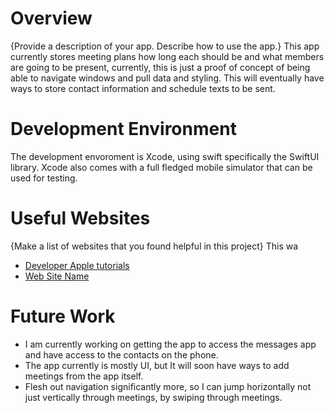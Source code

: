 # Overview

{Provide a description of your app.  Describe how to use the app.}
This app currently stores meeting plans how long each should be and what members are going to be present, currently, this is just a proof of concept of being able to navigate windows and pull data and styling. This will eventually have ways to store contact information and schedule texts to be sent.  

# Development Environment
The development envoroment is Xcode, using swift specifically the SwiftUI library. Xcode also comes with a full fledged mobile simulator that can be used for testing. 


# Useful Websites

{Make a list of websites that you found helpful in this project}
This wa
* [Developer Apple tutorials](https://developer.apple.com/tutorials/app-dev-training)
* [Web Site Name](http://url.link.goes.here)

# Future Work

* I am currently working on getting the app to access the messages app and have access to the contacts on the phone. 
* The app currently is mostly UI, but It will soon have ways to add meetings from the app itself.
* Flesh out navigation significantly more, so I can jump horizontally not just vertically through meetings, by swiping through meetings. 
